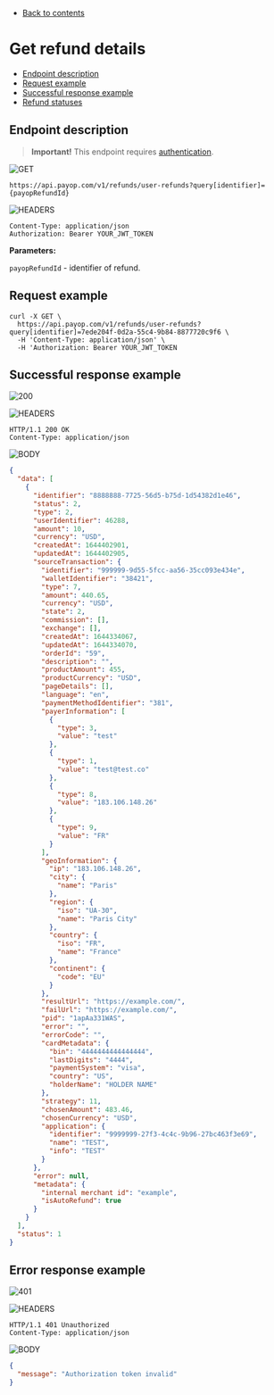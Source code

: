 
* [Back to contents](../Readme.md#contents)

# Get refund details

* [Endpoint description](#endpoint-description)
* [Request example](#request-example)
* [Successful response example](#successful-response-example)
* [Refund statuses](#refund-statuses)

## Endpoint description

> **Important!** This endpoint requires [authentication](../Authentication/bearerAuthentication.md).

![GET](https://img.shields.io/badge/-GET-blue?style=for-the-badge)

```shell
https://api.payop.com/v1/refunds/user-refunds?query[identifier]={payopRefundId}
```

![HEADERS](https://img.shields.io/badge/-HEADERS-yellowgreen?style=for-the-badge)

```shell
Content-Type: application/json
Authorization: Bearer YOUR_JWT_TOKEN
```

**Parameters:**

`payopRefundId` - identifier of refund.

## Request example

```shell
curl -X GET \
  https://api.payop.com/v1/refunds/user-refunds?query[identifier]=7ede204f-0d2a-55c4-9b84-8877720c9f6 \
  -H 'Content-Type: application/json' \
  -H 'Authorization: Bearer YOUR_JWT_TOKEN
```

## Successful response example

![200](https://img.shields.io/badge/200-OK-blue?style=for-the-badge)

![HEADERS](https://img.shields.io/badge/-Headers-yellowgreen?style=for-the-badge)

```shell
HTTP/1.1 200 OK
Content-Type: application/json
```

![BODY](https://img.shields.io/badge/-BODY-blueviolet?style=for-the-badge)

```json
{
  "data": [
    {
      "identifier": "8888888-7725-56d5-b75d-1d54382d1e46",
      "status": 2,
      "type": 2,
      "userIdentifier": 46288,
      "amount": 10,
      "currency": "USD",
      "createdAt": 1644402901,
      "updatedAt": 1644402905,
      "sourceTransaction": {
        "identifier": "999999-9d55-5fcc-aa56-35cc093e434e",
        "walletIdentifier": "38421",
        "type": 7,
        "amount": 440.65,
        "currency": "USD",
        "state": 2,
        "commission": [],
        "exchange": [],
        "createdAt": 1644334067,
        "updatedAt": 1644334070,
        "orderId": "59",
        "description": "",
        "productAmount": 455,
        "productCurrency": "USD",
        "pageDetails": [],
        "language": "en",
        "paymentMethodIdentifier": "381",
        "payerInformation": [
          {
            "type": 3,
            "value": "test"
          },
          {
            "type": 1,
            "value": "test@test.co"
          },
          {
            "type": 8,
            "value": "183.106.148.26"
          },
          {
            "type": 9,
            "value": "FR"
          }
        ],
        "geoInformation": {
          "ip": "183.106.148.26",
          "city": {
            "name": "Paris"
          },
          "region": {
            "iso": "UA-30",
            "name": "Paris City"
          },
          "country": {
            "iso": "FR",
            "name": "France"
          },
          "continent": {
            "code": "EU"
          }
        },
        "resultUrl": "https://example.com/",
        "failUrl": "https://example.com/",
        "pid": "1apAa331WAS",
        "error": "",
        "errorCode": "",
        "cardMetadata": {
          "bin": "4444444444444444",
          "lastDigits": "4444",
          "paymentSystem": "visa",
          "country": "US",
          "holderName": "HOLDER NAME"
        },
        "strategy": 11,
        "chosenAmount": 483.46,
        "chosenCurrency": "USD",
        "application": {
          "identifier": "9999999-27f3-4c4c-9b96-27bc463f3e69",
          "name": "TEST",
          "info": "TEST"
        }
      },
      "error": null,
      "metadata": {
        "internal merchant id": "example",
        "isAutoRefund": true
      }
    }
  ],
  "status": 1
}
```

## Error response example

![401](https://img.shields.io/badge/401-Unauthorized-red?style=for-the-badge)

![HEADERS](https://img.shields.io/badge/-HEADERS-yellowgreen?style=for-the-badge)

```shell
HTTP/1.1 401 Unauthorized
Content-Type: application/json
```

![BODY](https://img.shields.io/badge/-BODY-blueviolet?style=for-the-badge)

```json
{
  "message": "Authorization token invalid"
}
```